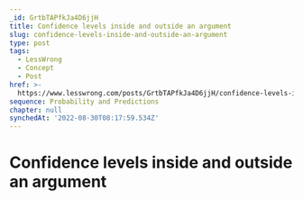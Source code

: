 ```yaml
---
_id: GrtbTAPfkJa4D6jjH
title: Confidence levels inside and outside an argument
slug: confidence-levels-inside-and-outside-an-argument
type: post
tags:
  - LessWrong
  - Concept
  - Post
href: >-
  https://www.lesswrong.com/posts/GrtbTAPfkJa4D6jjH/confidence-levels-inside-and-outside-an-argument
sequence: Probability and Predictions
chapter: null
synchedAt: '2022-08-30T08:17:59.534Z'
---
```

# Confidence levels inside and outside an argument

